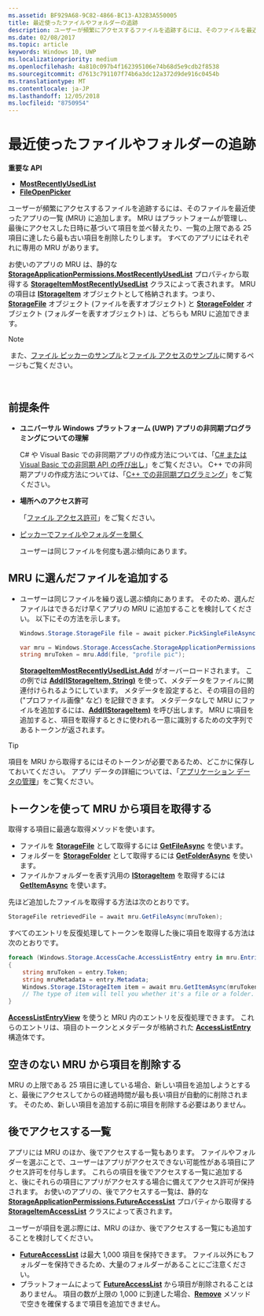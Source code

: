 ```yaml
---
ms.assetid: BF929A68-9C82-4866-BC13-A32B3A550005
title: 最近使ったファイルやフォルダーの追跡
description: ユーザーが頻繁にアクセスするファイルを追跡するには、そのファイルを最近使ったアプリの一覧 (MRU) に追加します。
ms.date: 02/08/2017
ms.topic: article
keywords: Windows 10, UWP
ms.localizationpriority: medium
ms.openlocfilehash: 4a810c097b4f162395106e74b68d5e9cdb2f8538
ms.sourcegitcommit: d7613c791107f74b6a3dc12a372d9de916c0454b
ms.translationtype: MT
ms.contentlocale: ja-JP
ms.lasthandoff: 12/05/2018
ms.locfileid: "8750954"
---
```

# <a name="track-recently-used-files-and-folders"></a>最近使ったファイルやフォルダーの追跡

**重要な API**

- [**MostRecentlyUsedList**](https://msdn.microsoft.com/library/windows/apps/br207458)
- [**FileOpenPicker**](https://msdn.microsoft.com/library/windows/apps/hh738369)

ユーザーが頻繁にアクセスするファイルを追跡するには、そのファイルを最近使ったアプリの一覧 (MRU) に追加します。 MRU はプラットフォームが管理し、最後にアクセスした日時に基づいて項目を並べ替えたり、一覧の上限である 25 項目に達したら最も古い項目を削除したりします。 すべてのアプリにはそれぞれに専用の MRU があります。

お使いのアプリの MRU は、静的な [**StorageApplicationPermissions.MostRecentlyUsedList**](https://msdn.microsoft.com/library/windows/apps/br207458) プロパティから取得する [**StorageItemMostRecentlyUsedList**](https://msdn.microsoft.com/library/windows/apps/br207475) クラスによって表されます。 MRU の項目は [**IStorageItem**](https://msdn.microsoft.com/library/windows/apps/br227129) オブジェクトとして格納されます。つまり、[**StorageFile**](https://msdn.microsoft.com/library/windows/apps/br227171) オブジェクト (ファイルを表すオブジェクト) と [**StorageFolder**](https://msdn.microsoft.com/library/windows/apps/br227230) オブジェクト (フォルダーを表すオブジェクト) は、どちらも MRU に追加できます。

> [!NOTE]
> また、[ファイル ピッカーのサンプル](http://go.microsoft.com/fwlink/p/?linkid=619994)と[ファイル アクセスのサンプル](http://go.microsoft.com/fwlink/p/?linkid=619995)に関するページもご覧ください。

 

## <a name="prerequisites"></a>前提条件

-   **ユニバーサル Windows プラットフォーム (UWP) アプリの非同期プログラミングについての理解**

    C# や Visual Basic での非同期アプリの作成方法については、「[C# または Visual Basic での非同期 API の呼び出し](https://msdn.microsoft.com/library/windows/apps/mt187337)」をご覧ください。 C++ での非同期アプリの作成方法については、「[C++ での非同期プログラミング](https://msdn.microsoft.com/library/windows/apps/mt187334)」をご覧ください。

-   **場所へのアクセス許可**

    「[ファイル アクセス許可](file-access-permissions.md)」をご覧ください。

-   [ピッカーでファイルやフォルダーを開く](quickstart-using-file-and-folder-pickers.md)

    ユーザーは同じファイルを何度も選ぶ傾向にあります。

 ## <a name="add-a-picked-file-to-the-mru"></a>MRU に選んだファイルを追加する

-   ユーザーは同じファイルを繰り返し選ぶ傾向にあります。 そのため、選んだファイルはできるだけ早くアプリの MRU に追加することを検討してください。 以下にその方法を示します。

    ```cs
    Windows.Storage.StorageFile file = await picker.PickSingleFileAsync();

    var mru = Windows.Storage.AccessCache.StorageApplicationPermissions.MostRecentlyUsedList;
    string mruToken = mru.Add(file, "profile pic");
    ```

    [**StorageItemMostRecentlyUsedList.Add**](https://msdn.microsoft.com/library/windows/apps/br207476) がオーバーロードされます。 この例では [**Add(IStorageItem, String)**](https://msdn.microsoft.com/library/windows/apps/br207481) を使って、メタデータをファイルに関連付けられるようにしています。 メタデータを設定すると、その項目の目的 ("プロファイル画像" など) を記録できます。 メタデータなしで MRU にファイルを追加するには、[**Add(IStorageItem)**](https://msdn.microsoft.com/library/windows/apps/br207480) を呼び出します。 MRU に項目を追加すると、項目を取得するときに使われる一意に識別するための文字列であるトークンが返されます。

> [!TIP]
> 項目を MRU から取得するにはそのトークンが必要であるため、どこかに保存しておいてください。 アプリ データの詳細については、「[アプリケーション データの管理](https://msdn.microsoft.com/library/windows/apps/hh465109)」をご覧ください。

## <a name="use-a-token-to-retrieve-an-item-from-the-mru"></a>トークンを使って MRU から項目を取得する

取得する項目に最適な取得メソッドを使います。

-   ファイルを [**StorageFile**](https://msdn.microsoft.com/library/windows/apps/br227171) として取得するには [**GetFileAsync**](https://msdn.microsoft.com/library/windows/apps/br207486) を使います。
-   フォルダーを [**StorageFolder**](https://msdn.microsoft.com/library/windows/apps/br227230) として取得するには [**GetFolderAsync**](https://msdn.microsoft.com/library/windows/apps/br207489) を使います。
-   ファイルかフォルダーを表す汎用の [**IStorageItem**](https://msdn.microsoft.com/library/windows/apps/br227129) を取得するには [**GetItemAsync**](https://msdn.microsoft.com/library/windows/apps/br207492) を使います。

先ほど追加したファイルを取得する方法は次のとおりです。

```cs
StorageFile retrievedFile = await mru.GetFileAsync(mruToken);
```

すべてのエントリを反復処理してトークンを取得した後に項目を取得する方法は次のとおりです。

```cs
foreach (Windows.Storage.AccessCache.AccessListEntry entry in mru.Entries)
{
    string mruToken = entry.Token;
    string mruMetadata = entry.Metadata;
    Windows.Storage.IStorageItem item = await mru.GetItemAsync(mruToken);
    // The type of item will tell you whether it's a file or a folder.
}
```

[**AccessListEntryView**](https://msdn.microsoft.com/library/windows/apps/br227349) を使うと MRU 内のエントリを反復処理できます。 これらのエントリは、項目のトークンとメタデータが格納された [**AccessListEntry**](https://msdn.microsoft.com/library/windows/apps/br227348) 構造体です。

## <a name="removing-items-from-the-mru-when-its-full"></a>空きのない MRU から項目を削除する

MRU の上限である 25 項目に達している場合、新しい項目を追加しようとすると、最後にアクセスしてからの経過時間が最も長い項目が自動的に削除されます。 そのため、新しい項目を追加する前に項目を削除する必要はありません。

## <a name="future-access-list"></a>後でアクセスする一覧

アプリには MRU のほか、後でアクセスする一覧もあります。 ファイルやフォルダーを選ぶことで、ユーザーはアプリがアクセスできない可能性がある項目にアクセス許可を付与します。 これらの項目を後でアクセスする一覧に追加すると、後にそれらの項目にアプリがアクセスする場合に備えてアクセス許可が保持されます。 お使いのアプリの、後でアクセスする一覧は、静的な [**StorageApplicationPermissions.FutureAccessList**](https://msdn.microsoft.com/library/windows/apps/br207457) プロパティから取得する [**StorageItemAccessList**](https://msdn.microsoft.com/library/windows/apps/br207459) クラスによって表されます。

ユーザーが項目を選ぶ際には、MRU のほか、後でアクセスする一覧にも追加することを検討してください。

-   [**FutureAccessList**](https://msdn.microsoft.com/library/windows/apps/br207457) は最大 1,000 項目を保持できます。 ファイル以外にもフォルダーを保持できるため、大量のフォルダーがあることにご注意ください。
-   プラットフォームによって [**FutureAccessList**](https://msdn.microsoft.com/library/windows/apps/br207457) から項目が削除されることはありません。 項目の数が上限の 1,000 に到達した場合、[**Remove**](https://msdn.microsoft.com/library/windows/apps/br207497) メソッドで空きを確保するまで項目を追加できません。
